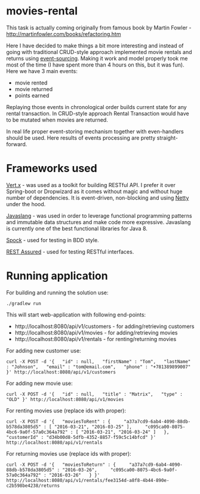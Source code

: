 # movies-rental
This task is actually coming originally from famous book by Martin Fowler -
http://martinfowler.com/books/refactoring.htm

Here I have decided to make things a bit more interesting and instead of going with traditional CRUD-style approach implemented
movie rentals and returns using [event-sourcing](http://martinfowler.com/eaaDev/EventSourcing.html).
Making it work and model properly took me most of the time (I have spent more than 4 hours on this, but it was fun).
Here we have 3 main events:
* movie rented
* movie returned
* points earned

Replaying those events in chronological order builds current state for any
rental transaction. In CRUD-style approach Rental Transaction would have to be mutated when movies are returned.

In real life proper event-storing mechanism together with even-handlers should be used.
Here results of events processing are pretty straight-forward.

# Frameworks used
[Vert.x](http://vertx.io/) - was used as a toolkit for building RESTful API.
I prefer it over Spring-boot or Dropwizard as it comes without magic and without huge number of dependencies.
It is event-driven, non-blocking and using [Netty](http://netty.io/) under the hood.

[Javaslang](http://www.javaslang.io/) - was used in order to leverage functional programming patterns and immutable data structures
and make code more expressive.
Javaslang is currently one of the best functional libraries for Java 8.

[Spock](http://www.javaslang.io/) - used for testing in BDD style.

[REST Assured](https://github.com/jayway/rest-assured) - used for testing RESTful interfaces.

# Running application

For building and running the solution use:
```
./gradlew run
```
This will start web-application with following end-points:
* http://localhost:8080/api/v1/customers - for adding/retrieving customers
* http://localhost:8080/api/v1/movies - for adding/retrieving movies
* http://localhost:8080/api/v1/rentals - for renting/returning movies

For adding new customer use:
```
curl -X POST -d '{   "id" : null,   "firstName" : "Tom",   "lastName" : "Johnson",   "email" : "tom@email.com",   "phone" : "+781389899007" }' http://localhost:8080/api/v1/customers
```

For adding new movie use:
```
curl -X POST -d '{   "id" : null,   "title" : "Matrix",   "type" : "OLD" }' http://localhost:8080/api/v1/movies
```

For renting movies use (replace ids with proper):
```
curl -X POST -d '{   "moviesToRent" : {     "a37a7cd9-6ab4-4090-88db-b578da3805d5" : [ "2016-03-21", "2016-03-25" ],     "c095ca00-8075-4bc6-9a0f-57a0c364a792" : [ "2016-03-21", "2016-03-24" ]   },   "customerId" : "d34b00d8-5dfb-4352-8857-f59c5c14bfcd" }' http://localhost:8080/api/v1/rentals
```

For returning movies use (replace ids with proper):
```
curl -X POST -d '{   "moviesToReturn" : {     "a37a7cd9-6ab4-4090-88db-b578da3805d5" : "2016-03-26",     "c095ca00-8075-4bc6-9a0f-57a0c364a792" : "2016-03-26"   } }' http://localhost:8080/api/v1/rentals/fee3154d-a8f8-4b44-890e-c2b598be4238/returns
```